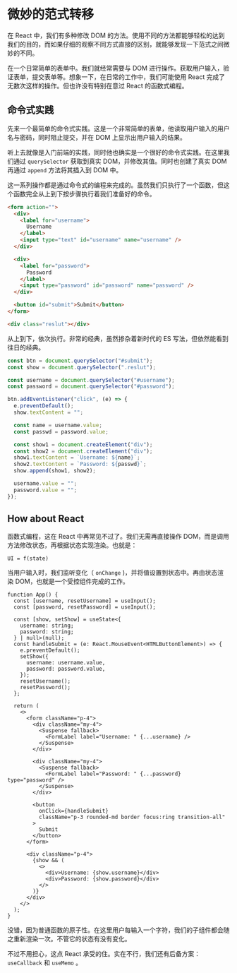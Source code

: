 # 微妙的范式转移

在 React 中，我们有多种修改 DOM 的方法。使用不同的方法都能够轻松的达到我们的目的，而如果仔细的观察不同方式直接的区别，就能够发现一下范式之间微妙的不同。

在一个日常简单的表单中。我们就经常需要与 DOM 进行操作。获取用户输入，验证表单，提交表单等。想象一下，在日常的工作中，我们可能使用 React 完成了无数次这样的操作。但也许没有特别在意过 React 的函数式编程。

## 命令式实践

先来一个最简单的命令式实践。这是一个非常简单的表单，他读取用户输入的用户名与密码，同时阻止提交，并在 DOM 上显示出用户输入的结果。

听上去就像是入门前端的实践，同时他也确实是一个很好的命令式实践。在这里我们通过 `querySelector` 获取到真实 DOM，并修改其值。同时也创建了真实 DOM 再通过 `append` 方法将其插入到 DOM 中。

这一系列操作都是通过命令式的编程来完成的。虽然我们只执行了一个函数，但这个函数完全从上到下按步骤执行着我们准备好的命令。

```html
<form action="">
  <div>
    <label for="username">
      Username
    </label>
    <input type="text" id="username" name="username" />
  </div>

  <div>
    <label for="password">
      Password
    </label>
    <input type="password" id="password" name="password" />
  </div>

  <button id="submit">Submit</button>
</form>

<div class="reslut"></div>
```

从上到下，依次执行。非常的经典，虽然掺杂着新时代的 ES 写法，但依然能看到往日的经典。

```jsx
const btn = document.querySelector("#submit");
const show = document.querySelector(".reslut");

const username = document.querySelector("#username");
const password = document.querySelector("#password");

btn.addEventListener("click", (e) => {
  e.preventDefault();
  show.textContent = "";

  const name = username.value;
  const passwd = password.value;

  const show1 = document.createElement("div");
  const show2 = document.createElement("div");
  show1.textContent = `Username: ${name}`;
  show2.textContent = `Password: ${passwd}`;
  show.append(show1, show2);

  username.value = "";
  password.value = "";
});
```

## How about React

函数式编程，这在 React 中再常见不过了。我们无需再直接操作 DOM，而是调用方法修改状态，再根据状态实现渲染。也就是：

```tsx
UI = f(state)
```

当用户输入时，我们监听变化（ `onChange` )，并将值设置到状态中。再由状态渲染 DOM，也就是一个受控组件完成的工作。

```tsx
function App() {
  const [username, resetUsername] = useInput();
  const [password, resetPassword] = useInput();

  const [show, setShow] = useState<{
    username: string;
    password: string;
  } | null>(null);
  const handleSubmit = (e: React.MouseEvent<HTMLButtonElement>) => {
    e.preventDefault();
    setShow({
      username: username.value,
      password: password.value,
    });
    resetUsername();
    resetPassword();
  };

  return (
    <>
      <form className="p-4">
        <div className="my-4">
          <Suspense fallback>
            <FormLabel label="Username: " {...username} />
          </Suspense>
        </div>

        <div className="my-4">
          <Suspense fallback>
            <FormLabel label="Password: " {...password} type="password" />
          </Suspense>
        </div>

        <button
          onClick={handleSubmit}
          className="p-3 rounded-md border focus:ring transition-all"
        >
          Submit
        </button>
      </form>

      <div className="p-4">
        {show && (
          <>
            <div>Username: {show.username}</div>
            <div>Password: {show.password}</div>
          </>
        )}
      </div>
    </>
  );
}
```

没错，因为普通函数的原子性。在这里用户每输入一个字符，我们的子组件都会随之重新渲染一次。不管它的状态有没有变化。

不过不用担心，这点 React 承受的住。实在不行，我们还有后备方案：`useCallback` 和 `useMemo` 。